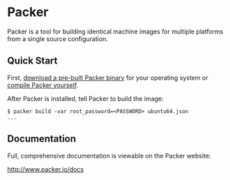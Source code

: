# Packer

Packer is a tool for building identical machine images for multiple platforms
from a single source configuration.

## Quick Start

First, [download a pre-built Packer binary](http://www.packer.io/downloads.html)
for your operating system or [compile Packer yourself](#developing-packer).

After Packer is installed, tell Packer to build the image:

```
$ packer build -var root_password=<PASSWORD> ubuntu64.json
...
```

## Documentation

Full, comprehensive documentation is viewable on the Packer website:

http://www.packer.io/docs
